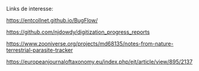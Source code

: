 Links de interesse:

https://entcollnet.github.io/BugFlow/

https://github.com/njdowdy/digitization_progress_reports

https://www.zooniverse.org/projects/md68135/notes-from-nature-terrestrial-parasite-tracker

https://europeanjournaloftaxonomy.eu/index.php/ejt/article/view/895/2137
